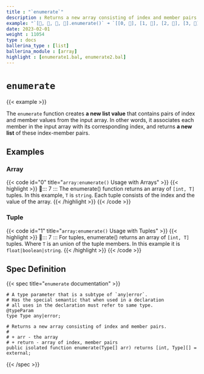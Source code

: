 ```yaml
---
title : "`enumerate`"
description : Returns a new array consisting of index and member pairs.
example: "`[🍎, 🍇, 🍌, 🍓].enumerate()` ➜ `[[0, 🍎], [1, 🍇], [2, 🍌], [3, 🍓]]`"
date: 2023-02-01
weight : 11054
type : docs
ballerina_type : [list]
ballerina_module : [array]
highlight : [enumerate1.bal, enumerate2.bal]
---
```


# `enumerate`

{{< example >}}

The `enumerate` function creates **a new list value** that contains pairs of index and member values from the input array. In other words, it associates each member in the input array with its corresponding index, and returns **a new list** of these index-member pairs.

## Examples

### Array
{{< code id="0" title="`array:enumerate()` Usage with Arrays" >}}
{{< highlight >}}
📌::: 7 ::: The enumerate() function returns an array of `[int, T]` tuples. In this example, `T` is `string`. Each tuple consists of the index and the value of the array.
{{< /highlight >}}
{{< /code >}}


### Tuple
{{< code id="1" title="`array:enumerate()` Usage with Tuples" >}}
{{< highlight >}}
📌::: 7 ::: For tuples, enumerate() returns an array of `[int, T]` tuples. Where `T` is an union of the tuple members. In this example it is `float|boolean|string`. 
{{< /highlight >}}
{{< /code >}}

## Spec Definition
{{< spec title="`enumerate` documentation" >}}

```ballerina
# A type parameter that is a subtype of `any|error`.
# Has the special semantic that when used in a declaration
# all uses in the declaration must refer to same type.
@typeParam
type Type any|error;

# Returns a new array consisting of index and member pairs.
#
# + arr - the array
# + return - array of index, member pairs
public isolated function enumerate(Type[] arr) returns [int, Type][] = external;
```
{{< /spec >}}
